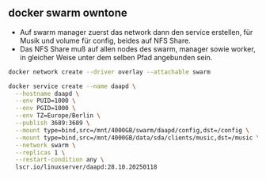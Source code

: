 ## docker swarm owntone

- Auf swarm manager zuerst das network dann den service erstellen, für Musik und volume für config, beides auf NFS Share.
- Das NFS Share muß auf allen nodes des swarm, manager sowie worker, in gleicher Weise unter dem selben Pfad angebunden sein. 
```bash
docker network create --driver overlay --attachable swarm
```
```bash
docker service create --name daapd \
  --hostname daapd \
  --env PUID=1000 \
  --env PGID=1000 \
  --env TZ=Europe/Berlin \
  --publish 3689:3689 \
  --mount type=bind,src=/mnt/4000GB/swarm/daapd/config,dst=/config \
  --mount type=bind,src=/mnt/4000GB/data/sda/clients/music,dst=/music \
  --network swarm \
  --replicas 1 \
  --restart-condition any \
  lscr.io/linuxserver/daapd:28.10.20250118
  ```